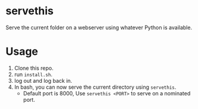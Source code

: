 # servethis
Serve the current folder on a webserver using whatever Python is available.

# Usage

1. Clone this repo.
2. run `install.sh`.
3. log out and log back in.
4. In bash, you can now serve the current directory using `servethis`.
    - Default port is 8000, Use `servethis <PORT>` to serve on a nominated port.


